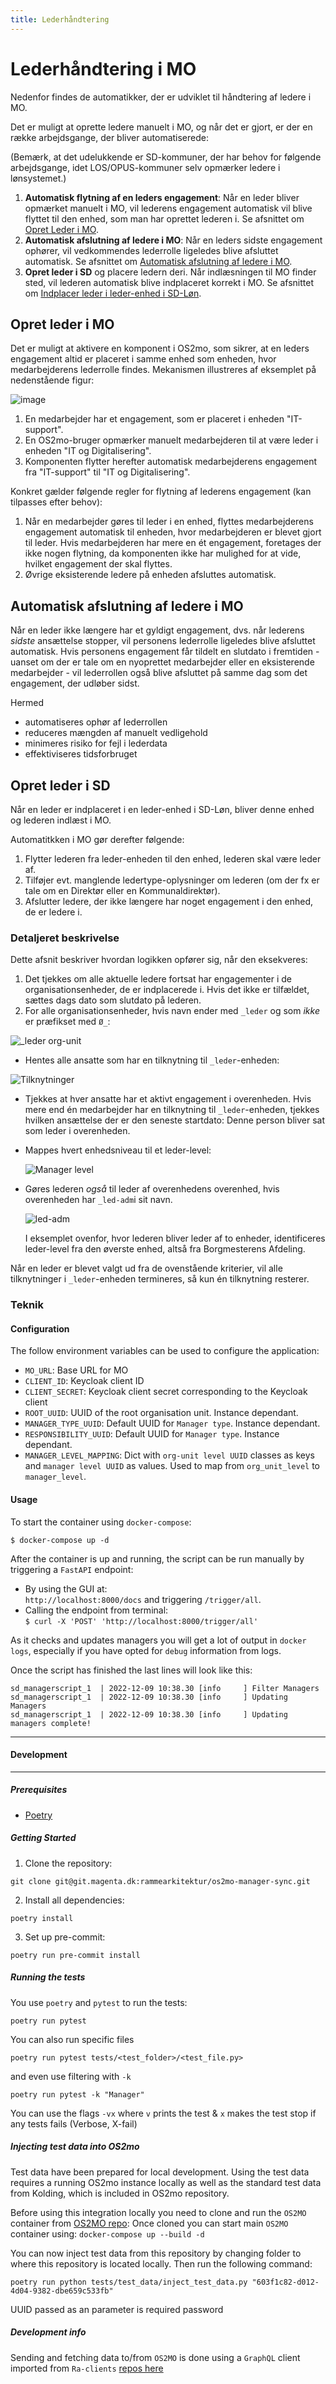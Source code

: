 ```yaml
---
title: Lederhåndtering
---
```


# Lederhåndtering i MO

Nedenfor findes de automatikker, der er udviklet til håndtering af ledere i MO.

Det er muligt at oprette ledere manuelt i MO, og når det er gjort, er der en række arbejdsgange, der bliver
automatiserede:

(Bemærk, at det udelukkende er SD-kommuner, der har behov for følgende arbejdsgange, idet LOS/OPUS-kommuner selv
opmærker ledere i lønsystemet.)

1. **Automatisk flytning af en leders engagement**: Når en leder bliver opmærket manuelt i MO, vil lederens engagement
   automatisk vil blive flyttet til den enhed, som man har oprettet lederen i. Se afsnittet
   om [Opret Leder i MO](#opret-leder-i-mo).
2. **Automatisk afslutning af ledere i MO**: Når en leders sidste engagement ophører, vil vedkommendes lederrolle
   ligeledes blive afsluttet automatisk. Se afsnittet
   om [Automatisk afslutning af ledere i MO](#automatisk-afslutning-af-ledere-i-mo).
3. **Opret leder i SD** og placere ledern deri. Når indlæsningen til MO finder
   sted, vil lederen automatisk blive indplaceret korrekt i MO. Se afsnittet
   om [Indplacer leder i leder-enhed i SD-Løn](#opret-leder-i-sd).

## Opret leder i MO

Det er muligt at aktivere en komponent i OS2mo, som sikrer, at en leders engagement altid
er placeret i samme enhed som enheden, hvor medarbejderens lederrolle findes. Mekanismen
illustreres af eksemplet på nedenstående figur:

![image](../graphics/engagementsflytning.png)

1. En medarbejder har et engagement, som er placeret i enheden "IT-support".
2. En OS2mo-bruger opmærker manuelt medarbejderen til at være leder i enheden
   "IT og Digitalisering".
3. Komponenten flytter herefter automatisk medarbejderens engagement fra "IT-support"
   til "IT og Digitalisering".

Konkret gælder følgende regler for flytning af lederens engagement (kan tilpasses
efter behov):

1. Når en medarbejder gøres til leder i en enhed, flyttes medarbejderens engagement
   automatisk til enheden, hvor medarbejderen er blevet gjort til leder. Hvis
   medarbejderen har mere en ét engagement, foretages der ikke nogen flytning, da
   komponenten ikke har mulighed for at vide, hvilket engagement der skal flyttes.
2. Øvrige eksisterende ledere på enheden afsluttes automatisk.

## Automatisk afslutning af ledere i MO

Når en leder ikke længere har et gyldigt engagement, dvs. når lederens _sidste_ ansættelse stopper, vil personens
lederrolle ligeledes blive afsluttet automatisk. Hvis personens engagement får tildelt en slutdato i fremtiden - uanset
om der er tale om en nyoprettet medarbejder eller en eksisterende medarbejder - vil lederrollen også blive afsluttet på
samme dag som det engagement, der udløber sidst.

Hermed

- automatiseres ophør af lederrollen
- reduceres mængden af manuelt vedligehold
- minimeres risiko for fejl i lederdata
- effektiviseres tidsforbruget

## Opret leder i SD

Når en leder er indplaceret i en leder-enhed i SD-Løn, bliver denne enhed og lederen indlæst i MO.

Automatitkken i MO gør derefter følgende:

1. Flytter lederen fra leder-enheden til den enhed, lederen skal være leder af.
2. Tilføjer evt. manglende ledertype-oplysninger om lederen (om der fx er tale om en Direktør eller en
   Kommunaldirektør).
3. Afslutter ledere, der ikke længere har noget engagement i den enhed, de er ledere i.

### Detaljeret beskrivelse

Dette afsnit beskriver hvordan logikken opfører sig, når den eksekveres:

1. Det tjekkes om alle aktuelle ledere fortsat har engagementer i de organisationsenheder, de er indplacerede i. Hvis
   det ikke er tilfældet, sættes dags dato som slutdato på lederen.
2. For alle organisationsenheder, hvis navn ender med `_leder` og som _ikke_ er præfikset med `Ø_`:

![_leder org-unit](../graphics/_leder.png)

- Hentes alle ansatte som har en tilknytning til `_leder`-enheden:

![Tilknytninger](../graphics/tilknytning.png)

- Tjekkes at hver ansatte har et aktivt engagement i overenheden. Hvis mere end én medarbejder har en tilknytning
  til `_leder`-enheden, tjekkes hvilken ansættelse der er den seneste startdato: Denne person bliver sat som leder i
  overenheden.

- Mappes hvert enhedsniveau til et leder-level:

  ![Manager level](../graphics/manager_level.png)

- Gøres lederen _også_ til leder af overenhedens overenhed, hvis overenheden har `_led-adm`i sit navn.

  ![led-adm](../graphics/_led-adm.png)

  I eksemplet ovenfor, hvor lederen bliver leder af to enheder, identificeres leder-level fra den øverste enhed,
  altså fra Borgmesterens Afdeling.

Når en leder er blevet valgt ud fra de ovenstående kriterier, vil alle tilknytninger i `_leder`-enheden termineres, så
kun én tilknytning resterer.

### Teknik

#### Configuration

The follow environment variables can be used to configure the application:

- `MO_URL`: Base URL for MO
- `CLIENT_ID`: Keycloak client ID
- `CLIENT_SECRET`: Keycloak client secret corresponding to the Keycloak client
- `ROOT_UUID`: UUID of the root organisation unit. Instance dependant.
- `MANAGER_TYPE_UUID`: Default UUID for `Manager type`. Instance dependant.
- `RESPONSIBILITY_UUID`: Default UUID for `Manager type`. Instance dependant.
- `MANAGER_LEVEL_MAPPING`: Dict with `org-unit level UUID` classes as keys and `manager level UUID` as values. Used to
  map from `org_unit_level` to `manager_level`.

#### Usage

To start the container using `docker-compose`:

```
$ docker-compose up -d
```

After the container is up and running, the script can be run manually by triggering a `FastAPI` endpoint:

- By using the GUI at:<br>
  `http://localhost:8000/docs`
  and triggering `/trigger/all`.
- Calling the endpoint from terminal: <br>
  `$ curl -X 'POST' 'http://localhost:8000/trigger/all'`<br>

As it checks and updates managers you will get a lot of output in `docker logs`, especially if you have opted
for `debug` information from logs.

Once the script has finished the last lines will look like this:

```
sd_managerscript_1  | 2022-12-09 10:38.30 [info     ] Filter Managers
sd_managerscript_1  | 2022-12-09 10:38.30 [info     ] Updating Managers
sd_managerscript_1  | 2022-12-09 10:38.30 [info     ] Updating managers complete!

```

---

#### Development

---

##### Prerequisites

- [Poetry](https://github.com/python-poetry/poetry)

##### Getting Started

1. Clone the repository:

```
git clone git@git.magenta.dk:rammearkitektur/os2mo-manager-sync.git
```

2. Install all dependencies:

```
poetry install
```

3. Set up pre-commit:

```
poetry run pre-commit install
```

##### Running the tests

You use `poetry` and `pytest` to run the tests:

`poetry run pytest`

You can also run specific files

`poetry run pytest tests/<test_folder>/<test_file.py>`

and even use filtering with `-k`

`poetry run pytest -k "Manager"`

You can use the flags `-vx` where `v` prints the test & `x` makes the test stop if any tests fails (Verbose, X-fail)

##### Injecting test data into OS2mo

Test data have been prepared for local development. Using the test data requires
a running OS2mo instance locally as well as the standard test data from Kolding, which is included in OS2mo repository.

Before using this integration locally you need to clone and run the `OS2MO` container
from [OS2MO repo](https://git.magenta.dk/rammearkitektur/os2mo):
Once cloned you can start main `OS2MO` container using:
`docker-compose up --build -d`

You can now inject test data from this repository by changing folder to where this repository is located locally.
Then run the following command:

```
poetry run python tests/test_data/inject_test_data.py "603f1c82-d012-4d04-9382-dbe659c533fb"
```

UUID passed as an parameter is required password

##### Development info

Sending and fetching data to/from `OS2MO` is done using a `GraphQL` client imported
from `Ra-clients` [repos here](https://git.magenta.dk/rammearkitektur/ra-clients)

